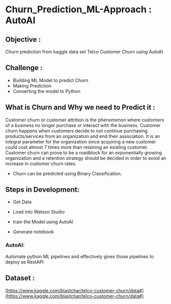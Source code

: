 # Churn_Prediction_ML-Approach : AutoAI

## Objective : 

Churn prediction from kaggle data set Telco Customer Churn using AutoAI

## Challenge :

- Building ML Model to predict Churn
- Making Prediction
- Converting the model to Python

## What is Churn and Why we need to Predict it :

Customer churn or customer attrition is the phenomenon where customers of a business no longer purchase or interact with the business.
Customer churn happens when customers decide to not continue purchasing products/services from an organization and end their association. 
It is an integral parameter for the organization since acquiring a new customer could cost almost 7 times more than retaining an existing customer. Customer churn can prove to be a roadblock for an exponentially growing organization and a retention strategy should be decided in order to avoid an increase in customer churn rates.  

- Churn can be predicted using Binary Classification.

## Steps in Development:
- Get Data
- Load into Watson Studio

- train the Model using AutoAI

- Generate notebook

### AutoAI:

Automate python ML pipelines and effectively gives those pipelines to deploy as RestAPI

## Dataset :

[https://www.kaggle.com/blastchar/telco-customer-churn/data#](https://www.kaggle.com/blastchar/telco-customer-churn/data#)

